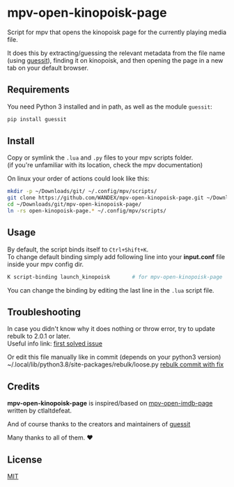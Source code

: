 # mpv-open-kinopoisk-page
Script for mpv that opens the kinopoisk page for the currently playing media file.

It does this by extracting/guessing the relevant metadata from the file name (using [guessit](https://github.com/guessit-io/guessit)), finding it on kinopoisk, and then opening the page in a new tab on your default browser.

## Requirements
You need Python 3 installed and in path, as well as the module ```guessit```:

```bash
pip install guessit
```

## Install
Copy or symlink the ```.lua``` and ```.py``` files to your mpv scripts folder.\
(if you're unfamiliar with its location, check the mpv documentation)

On linux your order of actions could look like this:
```bash
mkdir -p ~/Downloads/git/ ~/.config/mpv/scripts/
git clone https://github.com/WANDEX/mpv-open-kinopoisk-page.git ~/Downloads/git/mpv-open-kinopoisk-page
cd ~/Downloads/git/mpv-open-kinopoisk-page/
ln -rs open-kinopoisk-page.* ~/.config/mpv/scripts/
```

## Usage
By default, the script binds itself to ```Ctrl+Shift+K```.\
To change default binding simply add following line into your **input.conf** file inside your mpv config dir.
```bash
K script-binding launch_kinopoisk       # for mpv-open-kinopoisk-page
```

You can change the binding by editing the last line in the ```.lua``` script file.

## Troubleshooting
In case you didn't know why it does nothing or throw error, try to update rebulk to 2.0.1 or later.\
Useful info link: [first solved issue](https://github.com/Toilal/rebulk/issues/20)

Or edit this file manually like in commit (depends on your python3 version)\
~/.local/lib/python3.8/site-packages/rebulk/loose.py
[rebulk commit with fix](https://github.com/Toilal/rebulk/commit/65e9ddfb9d1a56c168bdc13defe1fe74333f482f)

## Credits
**mpv-open-kinopoisk-page** is inspired/based on [mpv-open-imdb-page](https://github.com/ctlaltdefeat/mpv-open-imdb-page) written by ctlaltdefeat.

And of course thanks to the creators and maintainers of [guessit](https://github.com/guessit-io/guessit)

Many thanks to all of them. :heart:

## License
[MIT](https://choosealicense.com/licenses/mit/)

